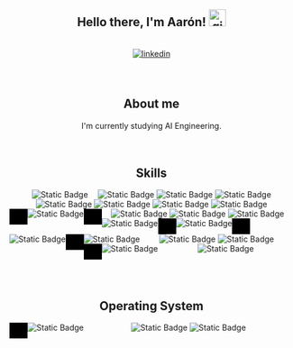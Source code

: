 <style>
    .container-matplotlib, .container-visual-basic, .container-visual-studio, .container-visual-studio-code, .container-java, .container-c, .container-windows{
        display: inline
    }
    .container-logo-matplotlib, .container-logo-visual-basic, .container-logo-visual-studio, .container-logo-visual-studio-code, .container-logo-java, .container-logo-c, .container-logo-windows {
        background-color: #000000;
        height: 28px;
        width: 32px;
        float: left;
        align-items:center;
        justify-content: center;
        display: flex;
    }
    .container-name {
        float: left;
    }

</style>
<body>
<div align="center">
  <h2> Hello there, I'm Aarón!
    <img src="https://github.com/abdoachhoubi/abdoachhoubi/blob/main/gifs/Hi.gif" width="30" alt="gif de saludo">
  </h2>
  <br>
  <a href="www.linkedin.com/in/aarón-martínez-3a65a6330" target="_blank">
    <img src="https://img.shields.io/badge/linkedin-%2300acee.svg?color=405DE6&style=for-the-badge&logo=linkedin&logoColor=white" alt="linkedin" style="margin-bottom: 5px;" />
  </a>

  <br>
  <br>
  <br>
  <h2> About me </h2>
    I'm currently studying AI Engineering.
  <br>
  <br>
  <br>
  <h2> Skills </h2>
  
  <div align="center">
    <img alt="Static Badge" src="https://img.shields.io/badge/keras-transparent?style=for-the-badge&logo=keras&logoColor=%23ff0000&labelColor=black&color=%23ff0000">
    <img width="10"/>
    <img alt="Static Badge" src="https://img.shields.io/badge/pytorch-transparent?style=for-the-badge&logo=pytorch&logoColor=%23dc3f1d&labelColor=black&color=%23dc3f1d">
    <img alt="Static Badge" src="https://img.shields.io/badge/tensorflow-transparent?style=for-the-badge&logo=tensorflow&logoColor=%23ff992d&labelColor=black&color=%23ff992d">
    <img alt="Static Badge" src="https://img.shields.io/badge/pandas-transparent?style=for-the-badge&logo=pandas&logoColor=%23450066&labelColor=black&color=%23450066">
    <img alt="Static Badge" src="https://img.shields.io/badge/plotly-transparent?style=for-the-badge&logo=plotly&logoColor=%23434343&labelColor=black&color=%23434343">
    <img alt="Static Badge" src="https://img.shields.io/badge/jupyter-transparent?style=for-the-badge&logo=jupyter&logoColor=%23ed8400&labelColor=black&color=%23ed8400">
    <img alt="Static Badge" src="https://img.shields.io/badge/python-transparent?style=for-the-badge&logo=python&logoColor=%230c81ff&labelColor=black&color=%230c81ff">
    <img alt="Static Badge" src="https://img.shields.io/badge/html5-transparent?style=for-the-badge&logo=html5&logoColor=%23df4f00&labelColor=black&color=%23df4f00">
    <img alt="Static Badge" src="https://img.shields.io/badge/JavaScript-transparent?style=for-the-badge&logo=javascript&logoColor=%23fcff00&labelColor=black&color=%23fcff00">
    <img alt="Static Badge" src="https://img.shields.io/badge/Android%20Studio-transparent?style=for-the-badge&logo=android%20studio&logoColor=%23068300&labelColor=black&color=%23068300">
    <img alt="Static Badge" src="https://img.shields.io/badge/apache%20netbeans-transparent?style=for-the-badge&logo=apache%20netbeans%20ide&logoColor=%230ad000&labelColor=black&color=%230ad000">
    <div class="container-matplotlib">
        <div class="container-logo-matplotlib">
            <img src="https://cdn.jsdelivr.net/gh/devicons/devicon@latest/icons/matplotlib/matplotlib-plain.svg" width="15" height="15"/>
        </div>
        <div class="container-name">
            <img alt="Static Badge" src="https://img.shields.io/badge/matplotlib-transparent?style=for-the-badge&labelColor=black&color=%23252a79">  
        </div>
    </div>
    <div class="container-visual-basic">
        <div class="container-logo-visual-basic">
            <img src="https://cdn.jsdelivr.net/gh/devicons/devicon@latest/icons/visualbasic/visualbasic-original.svg" width="15" height="15"/>
        </div>
        <div class="container-name">
            <img alt="Static Badge" src="https://img.shields.io/badge/visual%20basic-transparent?style=for-the-badge&labelColor=black&color=%230060d6">
        </div>
    </div>
    <div class="container-visual-studio">
        <div class="container-logo-visual-studio">
            <img src="https://cdn.jsdelivr.net/gh/devicons/devicon@latest/icons/visualstudio/visualstudio-original.svg" width="15" height="15"/>
        </div>
        <div class="container-name">
            <img alt="Static Badge" src="https://img.shields.io/badge/visual%20studio-transparent?style=for-the-badge&labelColor=black&color=%239a39ff">
        </div>
    </div>
    <div class="container-visual-studio-code">
        <div class="container-logo-visual-studio-code">
            <img src="https://cdn.jsdelivr.net/gh/devicons/devicon@latest/icons/vscode/vscode-original.svg" width="15" height="15"/>
        </div>
        <div class="container-name">
            <img alt="Static Badge" src="https://img.shields.io/badge/visual%20studio%20code-transparent?style=for-the-badge&labelColor=black&color=%23008eee">
        </div>
    </div>
    <div class="container-java">
        <div class="container-logo-java">
            <img src="https://cdn.jsdelivr.net/gh/devicons/devicon@latest/icons/java/java-plain.svg" width="15" height="15"/>
        </div>
        <div class="container-name">
            <img alt="Static Badge" src="https://img.shields.io/badge/java-transparent?style=for-the-badge&labelColor=black&color=%23ee0000">
        </div>
    </div>
    <img alt="Static Badge" src="https://img.shields.io/badge/php-transparent?style=for-the-badge&logo=php&logoColor=%23777bb4&labelColor=black&color=%23777bb4">
    <img alt="Static Badge" src="https://img.shields.io/badge/C%2B%2B-transparent?style=for-the-badge&logo=c%2B%2B&logoColor=%2300599c&labelColor=black&color=%2300599c">
    <img alt="Static Badge" src="https://img.shields.io/badge/css3-transparent?style=for-the-badge&logo=css3&logoColor=%231572b6&labelColor=black&color=%231572b6">
    <div class="container-c">
        <div class="container-logo-c">
            <img src="https://cdn.jsdelivr.net/gh/devicons/devicon@latest/icons/c/c-original.svg" width="15" height="15"/>
        </div>
        <div class="container-name">
            <img alt="Static Badge" src="https://img.shields.io/badge/c-transparent?style=for-the-badge&labelColor=black&color=%2304a5ff">
        </div>
    </div>
  </div>
  <br>
  <br>
  <br>


  <h2> Operating System </h2>
  <div align="center">
  <div class="container-windows">
        <div class="container-logo-windows">
            <img src="https://cdn.jsdelivr.net/gh/devicons/devicon@latest/icons/windows11/windows11-original.svg" width="15" height="15"/>
        </div>
        <div class="container-name">
            <img alt="Static Badge" src="https://img.shields.io/badge/windows-transparent?style=for-the-badge&color=%23008bd9">
        </div>
    </div>
    <img alt="Static Badge" src="https://img.shields.io/badge/manjaro-transparent?style=for-the-badge&logo=manjaro&logoColor=%2335bf5c&labelColor=black&color=%2335bf5c">
    <img alt="Static Badge" src="https://img.shields.io/badge/apple-transparent?style=for-the-badge&logo=apple&logoColor=%23fff&labelColor=black&color=%23fff">
  </div>
</div>
<br>
<br>
<br>

</body>
